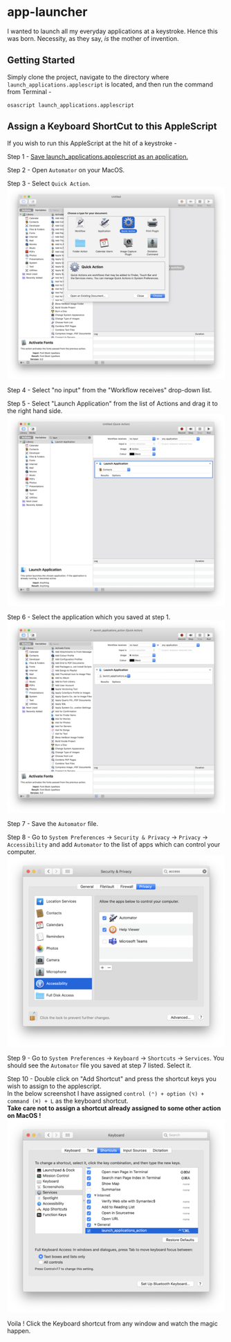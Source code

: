 # app-launcher
I wanted to launch all my everyday applications at a keystroke. Hence this was born. Necessity, as they say, <i>is</i> the mother of invention.

## Getting Started
Simply clone the project, navigate to the directory where ```launch_applications.applescript``` is located, and then run the command from Terminal -

```AppleScript
osascript launch_applications.applescript
```

## Assign a Keyboard ShortCut to this AppleScript

If you wish to run this AppleScript at the hit of a keystroke -

Step 1 - <a href="https://www.addictivetips.com/mac-os/convert-an-applescript-to-an-app-on-macos/">Save launch_applications.applescript as an application.</a>

Step 2 - Open `Automator` on your MacOS.

Step 3 - Select `Quick Action`.
!["Select Quick Action from Automator Screenshot"](images/Step_1_Quick_Action.png)

Step 4 - Select "no input" from the "Workflow receives" drop-down list.

Step 5 - Select "Launch Application" from the list of Actions and drag it to the right hand side.
!["Select No Input from Automator Screenshot"](images/Step_2_No_Input_In_Workflow.png)

Step 6 - Select the application which you saved at step 1.
!["Select Application Screenshot"](images/Step_3_Select_Application.png)

Step 7 - Save the `Automator` file.

Step 8 - Go to `System Preferences` -> `Security & Privacy` -> `Privacy` -> `Accessibility` and add `Automator` to the list of apps which can control your computer.
!["Accessibility Screenshot"](images/Step_4_Accessibility.png)

Step 9 - Go to `System Preferences` -> `Keyboard` -> `Shortcuts` -> `Services`. You should see the `Automator` file you saved at step 7 listed. Select it.

Step 10 - Double click on "Add Shortcut" and press the shortcut keys you wish to assign to the applescript.<br>In the below screenshot I have assigned ```control (⌃) + option (⌥) + command (⌘) + L``` as the keyboard shortcut.
<br><b>Take care not to assign a shortcut already assigned to some other action on MacOS !</b>
!["Keyboard Shortcut Screenshot"](images/Step_5_Keyboard_Shortcut.png)

Voila ! Click the Keyboard shortcut from any window and watch the magic happen.
